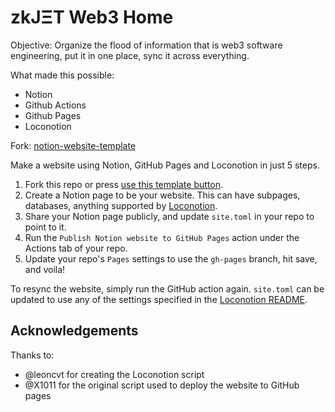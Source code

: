 # zkJΞT Web3 Home

Objective: Organize the flood of information that is web3 software engineering, put it in one place, sync it across everything.

What made this possible:
* Notion
* Github Actions
* Github Pages
* Loconotion

Fork: [notion-website-template](https://github.com/timovv/notion-website-template)

Make a website using Notion, GitHub Pages and Loconotion in just 5 steps.

1. Fork this repo or press [use this template button](https://github.com/timovv/notion-website-template/generate).
1. Create a Notion page to be your website. This can have subpages, databases, anything supported by [Loconotion](https://github.com/leoncvlt/loconotion).
1. Share your Notion page publicly, and update `site.toml` in your repo to point to it.
1. Run the `Publish Notion website to GitHub Pages` action under the Actions tab of your repo.
1. Update your repo's `Pages` settings to use the `gh-pages` branch, hit save, and voila!

To resync the website, simply run the GitHub action again. `site.toml` can be updated to use any of the settings specified in the [Loconotion README](https://github.com/leoncvlt/loconotion/blob/master/README.md).

## Acknowledgements

Thanks to:
- @leoncvt for creating the Loconotion script
- @X1011 for the original script used to deploy the website to GitHub pages